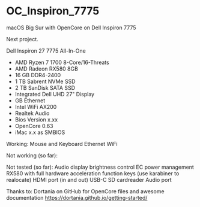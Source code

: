 # OC_Inspiron_7775
macOS Big Sur with OpenCore on Dell Inspiron 7775

Next project.

Dell Inspiron 27 7775 All-In-One
- AMD Ryzen 7 1700 8-Core/16-Threats
- AMD Radeon RX580 8GB
- 16 GB DDR4-2400
- 1 TB Sabrent NVMe SSD
- 2 TB SanDisk SATA SSD
- Integrated Dell UHD 27" Display
- GB Ethernet
- Intel WiFi AX200
- Realtek Audio
- Bios Version x.xx
- OpenCore 0.63
- iMac x.x as SMBIOS

Working:
Mouse and Keyboard
Ethernet
WiFi

Not working (so far):

Not tested (so far):
Audio
display brightness control
EC power management
RX580 with full hardware acceleration
function keys (use karabiner to realocate)
HDMI port (in and out)
USB-C
SD cardreader
Audio port

Thanks to: Dortania on GitHub for OpenCore files and awesome documentation https://dortania.github.io/getting-started/
